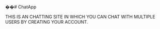 ��#   C h a t A p p 
 

THIS IS AN CHATTING SITE IN WHICH YOU CAN CHAT WITH MULTIPLE USERS BY CREATING YOUR ACCOUNT.
 
